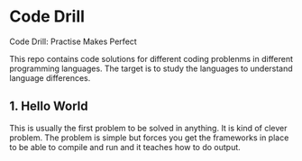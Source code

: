 
# Code Drill

Code Drill: Practise Makes Perfect

This repo contains code solutions for different coding problenms in different
programming languages. The target is to study the languages to understand
language differences.

## 1. Hello World

This is usually the first problem to be solved in anything. It is kind of clever
problem. The problem is simple but forces you get the frameworks in place to be
able to compile and run and it teaches how to do output.
